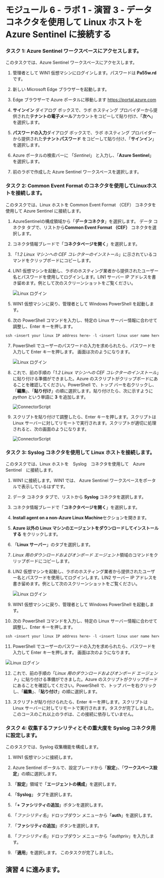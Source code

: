 # モジュール 6 - ラボ 1 - 演習 3 - データコネクタを使用して Linux ホストを Azure Sentinel に接続する

### タスク 1: Azure Sentinel ワークスペースにアクセスします。

このタスクでは、Azure Sentinel ワークスペースにアクセスします。

1. 管理者として WIN1 仮想マシンにログインします。パスワードは **Pa55w.rd** です。  

2. 新しい Microsoft Edge ブラウザーを起動します。

3. Edge ブラウザーで Azure ポータルに移動します https://portal.azure.com

4. **サインイン** ダイアログ ボックスで、ラボ ホスティング プロバイダーから提供された**テナントの電子メール**アカウントをコピーして貼り付け、「**次へ**」を選択します。

5. **パスワードの入力**ダイアログ ボックスで、ラボ ホスティング プロバイダーから提供された**テナントパスワード** をコピーして貼り付け、「**サインイン**」を選択します。

6. Azure ポータルの検索バーに 「*Sentinel*」 と入力し、「**Azure Sentinel**」 を選択します。

7. 前のラボで作成した Azure Sentinel ワークスペースを選択します。

### タスク 2: Common Event Format のコネクタを使用してLinuxホストを接続します。

このタスクでは、Linux ホストを Common Event Format （CEF） コネクタを使用して Azure Sentinel に接続します。

1. AzureSentinelの構成領域から「**データコネクタ**」を選択します。  データ コネクタ タブで、リストから**Common Event Format （CEF）** コネクタを選択します。

2. コネクタ情報ブレードで「**コネクタページを開く**」を選択します。

3. 「*1.2 Linux マシンへの CEF コレクターのインストール*」に示されているコマンドをクリップボードにコピーします。

4. LIN1 仮想マシンを起動し、ラボのホスティング業者から提供されたユーザー名とパスワードを使用してログインします。LIN1 サーバー IP アドレスを書き留めます。例として次のスクリーンショットをご覧ください。

   ![Linux ログイン](../Media/LinuxLoginExample.png)

5. WIN1 仮想マシンに戻り、管理者として Windows PowerShell を起動します。

6. 次の PowerShell コマンドを入力し、特定の Linux サーバー情報に合わせて調整し、Enter キーを押します。

```PowerShell
ssh <insert your linux IP address here> -l <insert linux user name here>
```

7. PowerShell でユーザーのパスワードの入力を求められたら、パスワードを入力して Enter キーを押します。  画面は次のようになります。

   ![Linux ログイン](../Media/PSconnectLinux.png)

8. これで、前の手順の「*1.2 Linux マシンへの CEF コレクターのインストール*」に貼り付ける準備ができました。Azure のスクリプトがクリップボードにあることを確認してください。PowerShell で、トップ バーを右クリックし、「**編集**」、「**貼り付け**」の順に選択します。貼り付けたら、次に示すように *python* という単語に **3** を追加します。

   ![ConnectorScript](../Media/ConnectorScript.png)


9. スクリプトを貼り付けて調整したら、Enter キーを押します。スクリプトは Linux サーバーに対してリモートで実行されます。スクリプトが適切に処理されると、次の画面のようになります。

   ![ConnectorScript](../Media/LinuxConnected.png)

### タスク 3: Syslog コネクタを使用して Linux ホストを接続します。

このタスクでは、Linux ホストを　Syslog　コネクタを使用して　Azure　Sentinel　に接続します。

1. WIN1 に接続します。WIN1 では、 Azure Sentinel ワークスペースをポータルで表示しているはずです。  

2. データ コネクタ タブで、リストから **Syslog** コネクタを選択します。

3. コネクタ情報ブレードで「**コネクタページを開く**」を選択します。

4. **Install agent on a non-Azure Linux Machine**セクションを開きます。

5. **Azure 以外の Linux マシンのエージェントをダウンロードしてインストールする** をクリックします。 

6. 「**Linux サーバー**」のタブを選択します。

7. *Linux 用のダウンロードおよびオンボード エージェント*領域のコマンドをクリップボードにコピーします。

8. LIN2 仮想マシンを起動し、ラボのホスティング業者から提供されたユーザー名とパスワードを使用してログインします。LIN2 サーバー IP アドレスを書き留めます。例として次のスクリーンショットをご覧ください。

   ![Linux ログイン](../Media/LinuxLoginExample.png)

9. WIN1 仮想マシンに戻り、管理者として Windows PowerShell を起動します。

10. 次の PowerShell コマンドを入力し、特定の Linux サーバー情報に合わせて調整し、Enter キーを押します。

```PowerShell
ssh <insert your linux IP address here> -l <insert linux user name here>
```

11. PowerShell でユーザーのパスワードの入力を求められたら、パスワードを入力して Enter キーを押します。  画面は次のようになります。

   ![Linux ログイン](../Media/PSconnectLinux.png)

12. これで、前の手順の「*Linux 用のダウンロードおよびオンボード エージェント*」に貼り付ける準備ができました。Azure のスクリプトがクリップボードにあることを確認してください。PowerShell で、トップ バーを右クリックし、「**編集**」、「**貼り付け**」の順に選択します。

13. スクリプトが貼り付けられたら、Enter キーを押します。スクリプトは Linux サーバーに対してリモートで実行されます。タスクが完了しました。このコースのこれ以上のラボは、この接続に依存していません。

### タスク 4: 収集するファシリティとその重大度を Syslog コネクタ用に設定します。

このタスクでは、Syslog 収集機能を構成します。

1. WIN1 仮想マシンに接続します。

2. Azure Sentinel ポータルで、設定ブレードから「**設定**」、「**ワークスペース設定**」の順に選択します。

3. 「**設定**」領域で「**エージェントの構成**」を選択します。

4. 「**Syslog**」 タブを選択します。

5. 「**+ ファシリティの追加**」ボタンを選択します。

6. 「*ファシリティ名*」ドロップダウン メニューから「**auth**」を選択します。

7. 「**ファシリティの追加**」ボタンを選択します。

8. 「*ファシリティ名*」ドロップダウン メニューから「*authpriv*」を入力します。

9. 「**適用**」を選択します。  このタスクが完了しました。

## 演習 4 に進みます。
